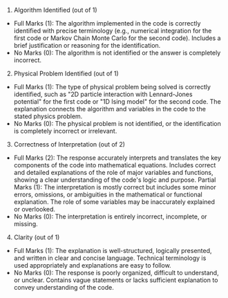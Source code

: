 1. Algorithm Identified (out of 1)
* Full Marks (1):
The algorithm implemented in the code is correctly identified with precise terminology (e.g., numerical integration for the first code or Markov Chain Monte Carlo for the second code).
Includes a brief justification or reasoning for the identification.
* No Marks (0):
The algorithm is not identified or the answer is completely incorrect.

2. Physical Problem Identified (out of 1)
* Full Marks (1):
The type of physical problem being solved is correctly identified, such as "2D particle interaction with Lennard-Jones potential" for the first code or "1D Ising model" for the second code.
The explanation connects the algorithm and variables in the code to the stated physics problem.
* No Marks (0):
The physical problem is not identified, or the identification is completely incorrect or irrelevant.

3. Correctness of Interpretation (out of 2)
* Full Marks (2):
The response accurately interprets and translates the key components of the code into mathematical equations.
Includes correct and detailed explanations of the role of major variables and functions, showing a clear understanding of the code's logic and purpose.
Partial Marks (1):
The interpretation is mostly correct but includes some minor errors, omissions, or ambiguities in the mathematical or functional explanation.
The role of some variables may be inaccurately explained or overlooked.
* No Marks (0):
The interpretation is entirely incorrect, incomplete, or missing.

4. Clarity (out of 1)
* Full Marks (1):
The explanation is well-structured, logically presented, and written in clear and concise language.
Technical terminology is used appropriately and explanations are easy to follow.
* No Marks (0):
The response is poorly organized, difficult to understand, or unclear.
Contains vague statements or lacks sufficient explanation to convey understanding of the code.
